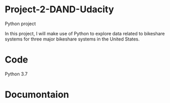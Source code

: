 # Project-2-DAND-Udacity
Python project

In this project, I will make use of Python to explore data related to bikeshare systems for three major bikeshare systems
in the United States.


# Code
Python 3.7

# Documontaion 
